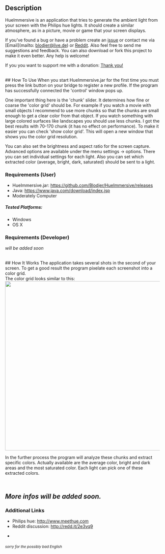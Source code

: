 ## Description
HueImmersive is an application that tries to generate the ambient light from your screen with the Philips hue lights. It should create a similar atmosphere, as in a picture, movie or game that your screen displays.

If you’ve found a bug or have a problem create an [issue](https://github.com/Blodjer/HueImmersive/issues/new) or contact me via [Email](mailto: blodjer@live.de) or [Reddit](http://redd.it/2e3vq9). Also feel free to send me suggestions and feedback.
You can also download or fork this project to make it even better. Any help is welcome!
 
If you you want to support me with a donation: [Thank you!](https://www.paypal.com/cgi-bin/webscr?cmd=_s-xclick&hosted_button_id=BVVY8L9TTPQFJ)

<br>
## How To Use
When you start HueImmersive.jar for the first time you must press the link button on your bridge to register a new profile. If the program has successfully connected the 'control' window pops up.

One important thing here is the 'chunk' slider. It determines how fine or coarse the 'color grid' should be. For example if you watch a movie with small objects I recommend to use more chunks so that the chunks are small enough to get a clear color from that object. If you watch something with large colored surfaces like landscapes you should use less chunks. I got the best results with 70-170 chunk (it has no effect on performance). To make it easier you can check 'show color grid'. This will open a new window that shows you the color grid resolution.

You can also set the brightness and aspect ratio for the screen capture. Advanced options are available under the menu settings -> options. There you can set individual settings for each light. Also you can set which extracted color (average, bright, dark, saturated) should be sent to a light.

### Requirements (User)
* HueImmersive.jar: https://github.com/Blodjer/HueImmersive/releases
* Java: https://www.java.com/download/index.jsp
* Moderately Computer

##### Tested Platforms:
* Windows
* OS X

### Requirements (Developer)
*will be added soon*

<br>
## How It Works
The application takes several shots in the second of your screen. To get a good result the program pixelate each screenshot into a color grid.
<br> The color grid looks similar to this:
<br><img src="http://i.imgur.com/NW88UgE.png" width="550px"/>

In the further process the program will analyze these chunks and extract specific colors. Actually available are the average color, bright and dark areas and the most saturated color. Each light can pick one of these extracted colors.

<br> *More infos will be added soon.*
<br>
-
### Additional  Links
* Philips hue: http://www.meethue.com
* Reddit discussion: http://redd.it/2e3vq9

-
###### *<sub>sorry for the possibly bad English</sub>*
